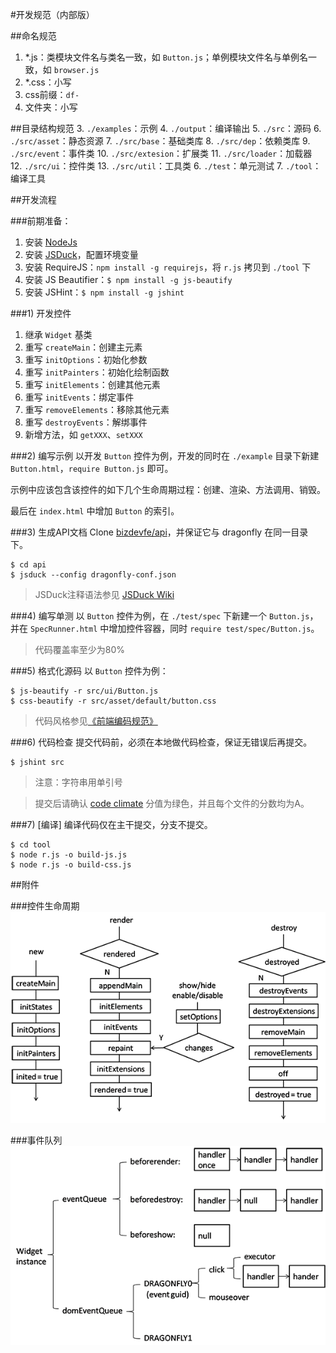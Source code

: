 #开发规范（内部版）

##命名规范
1. *.js：类模块文件名与类名一致，如 `Button.js`；单例模块文件名与单例名一致，如 `browser.js`
3. *.css：小写
4. css前缀：`df-`
3. 文件夹：小写

##目录结构规范
3. `./examples`：示例
4. `./output`：编译输出
5. `./src`：源码
6. `./src/asset`：静态资源
7. `./src/base`：基础类库
8. `./src/dep`：依赖类库
9. `./src/event`：事件类
10. `./src/extesion`：扩展类
11. `./src/loader`：加载器
12. `./src/ui`：控件类
13. `./src/util`：工具类
6. `./test`：单元测试
7. `./tool`：编译工具

##开发流程

###前期准备：

1. 安装 [NodeJs](http://nodejs.org/download/)
2. 安装 [JSDuck](https://github.com/senchalabs/jsduck/releases)，配置环境变量
3. 安装 RequireJS：`npm install -g requirejs`，将 `r.js` 拷贝到 `./tool` 下
3. 安装 JS Beautifier：`$ npm install -g js-beautify`
4. 安装 JSHint：`$ npm install -g jshint`

###1) 开发控件

1. 继承 `Widget` 基类
2. 重写 `createMain`：创建主元素
3. 重写 `initOptions`：初始化参数
4. 重写 `initPainters`：初始化绘制函数
5. 重写 `initElements`：创建其他元素
6. 重写 `initEvents`：绑定事件
7. 重写 `removeElements`：移除其他元素
8. 重写 `destroyEvents`：解绑事件
9. 新增方法，如 `getXXX`、`setXXX`

###2) 编写示例
以开发 `Button` 控件为例，开发的同时在 `./example` 目录下新建 `Button.html`，`require Button.js` 即可。

示例中应该包含该控件的如下几个生命周期过程：创建、渲染、方法调用、销毁。

最后在 `index.html` 中增加 `Button` 的索引。

###3) 生成API文档
Clone [bizdevfe/api](https://github.com/bizdevfe/api/tree/gh-pages)，并保证它与 dragonfly 在同一目录下。

    $ cd api
    $ jsduck --config dragonfly-conf.json

> JSDuck注释语法参见 [JSDuck Wiki](https://github.com/senchalabs/jsduck/wiki)

###4) 编写单测
以 `Button` 控件为例，在 `./test/spec` 下新建一个 `Button.js`，并在 `SpecRunner.html` 中增加控件容器，同时 `require test/spec/Button.js`。

> 代码覆盖率至少为80%

###5) 格式化源码
以 `Button` 控件为例：

    $ js-beautify -r src/ui/Button.js
    $ css-beautify -r src/asset/default/button.css

> 代码风格参见[《前端编码规范》](http://biztech.sogou-inc.com/wiki/index.php/%E5%89%8D%E7%AB%AF%E7%BC%96%E7%A0%81%E8%A7%84%E8%8C%83)

###6) 代码检查
提交代码前，必须在本地做代码检查，保证无错误后再提交。

    $ jshint src

> 注意：字符串用单引号

> 提交后请确认 [code climate](https://codeclimate.com/github/bizdevfe/dragonfly) 分值为绿色，并且每个文件的分数均为A。

###7) [编译]
编译代码仅在主干提交，分支不提交。

    $ cd tool
    $ node r.js -o build-js.js
    $ node r.js -o build-css.js

##附件

###控件生命周期
<img src="examples/asset/img/life.png" />

###事件队列
<img src="examples/asset/img/event.png" />